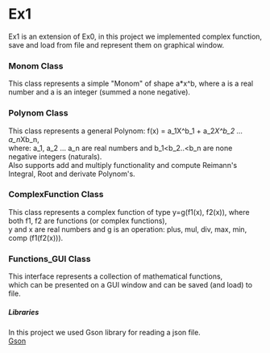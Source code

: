# Ex1

Ex1 is an extension of Ex0, in this project we implemented complex function, save and load from file and represent them on graphical window.

### Monom Class

This class represents a simple "Monom" of shape a*x^b, where a is a real number and a is an integer (summed a none negative).

### Polynom Class

This class represents a general Polynom: f(x) = a_1X^b_1 + a_2*X^b_2 ... a_n*Xb_n,  
where: a_1, a_2 ... a_n are real numbers and b_1<b_2..<b_n are none negative integers (naturals).  
Also supports add and multiply functionality and compute Reimann's Integral, Root and derivate Polynom's.  

### ComplexFunction Class

This class represents a complex function of type y=g(f1(x), f2(x)), where both f1, f2 are functions (or complex functions),  
y and x are real numbers and g is an operation: plus, mul, div, max, min, comp (f1(f2(x))).  


### Functions_GUI Class

This interface represents a collection of mathematical functions,  
which can be presented on a GUI window and can be saved (and load) to file.  


##### Libraries

In this project we used Gson library for reading a json file.  
[Gson](https://github.com/google/gson)
